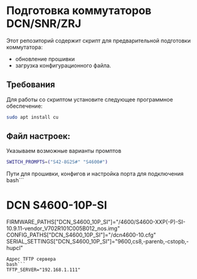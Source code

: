 # Подготовка коммутаторов DCN/SNR/ZRJ

Этот репозиторий содержит скрипт для предварительной подготовки коммутатора:
 -  обновление прошивки
 -  загрузка конфигурационного файла.

## Требования

Для работы со скриптом установите следующее программное обеспечение:

```bash
sudo apt install cu
```

## Файл настроек:

Указываем возможные варианты промптов
```bash
SWITCH_PROMPTS=("S42-8G2S#" "S4600#")
```

Пути для прошивки, конфигов и настройка порта для подключения
bash```
# DCN S4600-10P-SI
FIRMWARE_PATHS["DCN_S4600_10P_SI"]="/4600/S4600-XXP(-P)-SI-10.9.11-vendor_V702R101C005B012_nos.img"
CONFIG_PATHS["DCN_S4600_10P_SI"]="/dcn4600-10.cfg"
SERIAL_SETTINGS["DCN_S4600_10P_SI"]="9600,cs8,-parenb,-cstopb,-hupcl"
```
Адрес TFTP сервера
bash```
TFTP_SERVER="192.168.1.111"
```
